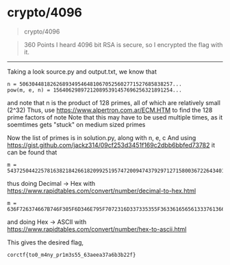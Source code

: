 # crypto/4096

>crypto/4096

>360 Points
>I heard 4096 bit RSA is secure, so I encrypted the flag with it.

***

Taking a look source.py and output.txt, we know that
```
n = 50630448182626893495464810670525602771527685838257...
pow(m, e, n) = 156406298972120895391457696256321891254...
```

and note that n is the product of 128 primes, all of which are relatively small (2^32)
Thus, use https://www.alpertron.com.ar/ECM.HTM to find the 128 prime factors of note
Note that this may have to be used multiple times, as it soemtimes gets "stuck" on medium sized primes

Now the list of primes is in solution.py, along with n, e, c
And using https://gist.github.com/jackz314/09cf253d3451f169c2dbb6bbfed73782 it can be found that

```
m = 54372504422578163821842661820992519574720094743792971271580036722643401901785509893350887232430564989
```
thus doing Decimal -> Hex with https://www.rapidtables.com/convert/number/decimal-to-hex.html

```
m = 636F726374667B746F305F6D346E795F7072316D337335355F363361656561333761366233623232667D
```
and doing Hex -> ASCII with https://www.rapidtables.com/convert/number/hex-to-ascii.html

This gives the desired flag,
```
corctf{to0_m4ny_pr1m3s55_63aeea37a6b3b22f}
```
